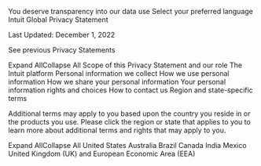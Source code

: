 You deserve transparency into our data use
Select your preferred language
Intuit Global Privacy Statement

Last Updated: December 1, 2022

See previous Privacy Statements









Expand AllCollapse All
Scope of this Privacy Statement and our role
The Intuit platform
Personal information we collect
How we use personal information
How we share your personal information
Your personal information rights and choices
How to contact us
Region and state-specific terms

Additional terms may apply to you based upon the country you reside in or the products you use. Please click the region or state that applies to you to learn more about additional terms and rights that may apply to you.







Expand AllCollapse All
United States
Australia
Brazil
Canada
India
Mexico
United Kingdom (UK) and European Economic Area (EEA)